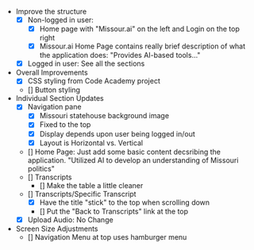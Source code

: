 - Improve the structure
    - [x] Non-logged in user: 
        - [x] Home page with "Missour.ai" on the left and Login on the top right
        - [x] Missour.ai Home Page contains really brief description of what the application does: "Provides AI-based tools..."
    - [x] Logged in user: See all the sections
- Overall Improvements
    - [x] CSS styling from Code Academy project
    - [] Button styling
- Individual Section Updates
    - [x] Navigation pane
        - [x] Missouri statehouse background image
        - [x] Fixed to the top
        - [x] Display depends upon user being logged in/out
        - [x] Layout is Horizontal vs. Vertical
    - [] Home Page: Just add some basic content decsribing the application.  "Utilized AI to develop an understanding of Missouri politics"
    - [] Transcripts
        - [] Make the table a little cleaner
    - [] Transcripts/Specific Transcript
        - [x] Have the title "stick" to the top when scrolling down
        - [] Put the "Back to Transcripts" link at the top
    - [x] Upload Audio: No Change
- Screen Size Adjustments
    - [] Navigation Menu at top uses hamburger menu